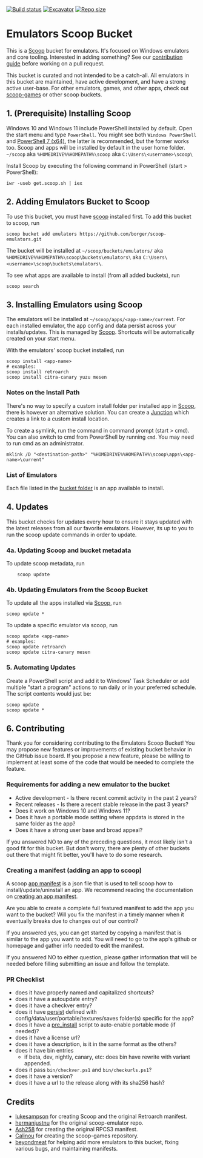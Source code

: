 [![Build status](https://ci.appveyor.com/api/projects/status/4krqni0w1pr1yirl?svg=true)](https://ci.appveyor.com/project/borger/scoop-emulators)
[![Excavator](https://github.com/borger/scoop-emulators/actions/workflows/excavator.yml/badge.svg)](https://github.com/borger/scoop-emulators/actions/workflows/excavator.yml)
[![Repo size](https://img.shields.io/github/repo-size/borger/scoop-emulators.svg)](https://github.com/borger/scoop-emulators)

# Emulators Scoop Bucket

This is a [Scoop](http://scoop.sh) bucket for emulators. It's focused on Windows emulators and core tooling. Interested in adding something? See our [contribution guide](#Contributing) before working on a pull request.

This bucket is curated and not intended to be a catch-all. All emulators in this bucket are maintained, have active development, and have a strong active user-base. For other emulators, games, and other apps, check out [scoop-games](https://github.com/Calinou/scoop-games) or other scoop buckets.

## 1. (Prerequisite) Installing Scoop

Windows 10 and Windows 11 include PowerShell installed by default. Open the start menu and type `PowerShell`. You might see both `Windows PowerShell` and [PowerShell 7 (x64)](https://docs.microsoft.com/en-us/PowerShell/scripting/install/installing-PowerShell), the latter is recommended, but the former works too.
Scoop and apps will be installed by default in the user home folder. `~/scoop` aka `%HOMEDRIVE%%HOMEPATH%\scoop` aka `C:\Users\<username>\scoop\`

Install Scoop by executing the following command in PowerShell (start > PowerShell):

```
iwr -useb get.scoop.sh | iex
```

## 2. Adding Emulators Bucket to Scoop

To use this bucket, you must have [scoop](#1-prerequisite-installing-scoop) installed first.
To add this bucket to scoop, run

```
scoop bucket add emulators https://github.com/borger/scoop-emulators.git
```

The bucket will be installed at `~/scoop/buckets/emulators/` aka `%HOMEDRIVE%%HOMEPATH%\scoop\buckets\emulators\` aka `C:\Users\<username>\scoop\buckets\emulators\`.

To see what apps are available to install (from all added buckets), run

```
scoop search
```

## 3. Installing Emulators using Scoop

The emulators will be installed at `~/scoop/apps/<app-name>/current`. For each installed emulator, the app config and data persist across your installs/updates. This is managed by [Scoop](http://scoop.sh). Shortcuts will be automatically created on your start menu.

With the emulators' scoop bucket installed, run

```
scoop install <app-name>
# examples:
scoop install retroarch
scoop install citra-canary yuzu mesen
```

### Notes on the Install Path

There's no way to specify a custom install folder per installed app in [Scoop](http://scoop.sh), there is however an alternative solution. You can create a [Junction](https://www.geeksforgeeks.org/ntfs-junction-points/) which creates a link to a custom install location.

To create a symlink, run the command in command prompt (start > cmd). You can also switch to cmd from PowerShell by running `cmd`. You may need to run cmd as an administrator.

```
mklink /D "<destination-path>" "%HOMEDRIVE%%HOMEPATH%\scoop\apps\<app-name>\current"
```

### List of Emulators

Each file listed in the [bucket folder](https://github.com/borger/scoop-emulators/tree/master/bucket) is an app available to install.

## 4. Updates

This bucket checks for updates every hour to ensure it stays updated with the latest releases from all our favorite emulators. However, its up to you to run the scoop update commands in order to update.

### 4a. Updating Scoop and bucket metadata

To update scoop metadata, run

```
    scoop update
```

### 4b. Updating Emulators from the Scoop Bucket

To update all the apps installed via [Scoop](http://scoop.sh), run

```
scoop update *
```

To update a specific emulator via scoop, run

```
scoop update <app-name>
# examples:
scoop update retroarch
scoop update citra-canary mesen
```

### 5. Automating Updates

Create a PowerShell script and add it to Windows' Task Scheduler or add multiple "start a program" actions to run daily or in your preferred schedule. The script contents would just be:

```
scoop update
scoop update *
```

## 6. Contributing

Thank you for considering contributing to the Emulators Scoop Bucket! You may propose new features or improvements of existing bucket behavior in the GitHub issue board. If you propose a new feature, please be willing to implement at least some of the code that would be needed to complete the feature.

### Requirements for adding a new emulator to the bucket

- Active development - Is there recent commit activity in the past 2 years?
- Recent releases - Is there a recent stable release in the past 3 years?
- Does it work on Windows 10 and Windows 11?
- Does it have a portable mode setting where appdata is stored in the same folder as the app?
- Does it have a strong user base and broad appeal?

If you answered NO to any of the preceding questions, it most likely isn't a good fit for this bucket. But don't worry, there are plenty of other buckets out there that might fit better, you'll have to do some research.

### Creating a manifest (adding an app to scoop)

A scoop [app manifest](https://github.com/ScoopInstaller/Scoop/wiki/App-Manifests) is a json file that is used to tell scoop how to install/update/uninstall an app. We recommend reading the documentation on [creating an app manifest](https://github.com/ScoopInstaller/Scoop/wiki/Creating-an-app-manifest).

Are you able to create a complete full featured manifest to add the app you want to the bucket? Will you fix the manifest in a timely manner when it eventually breaks due to changes out of our control?

If you answered yes, you can get started by copying a manifest that is similar to the app you want to add. You will need to go to the app's github or homepage and gather info needed to edit the manifest.

If you answered NO to either question, please gather information that will be needed before filling submitting an issue and follow the template.

### PR Checklist

- does it have properly named and capitalized shortcuts?
- does it have a autoupdate entry?
- does it have a checkver entry? [](https://github.com/ScoopInstaller/Scoop/wiki/App-Manifest-Autoupdate)
- does it have [persist](https://github.com/ScoopInstaller/Scoop/wiki/Persistent-data) defined with config/data/user/portable/textures/saves folder(s) specific for the app?
- does it have a [pre_install](https://github.com/ScoopInstaller/Scoop/wiki/Pre--and-Post-install-scripts) script to auto-enable portable mode (if needed)?
- does it have a license url?
- does it have a description, is it in the same format as the others?
- does it have bin entries
  - if beta, dev, nightly, canary, etc: does bin have rewrite with variant appended.
- does it pass `bin/checkver.ps1` and `bin/checkurls.ps1`?
- does it have a version?
- does it have a url to the release along with its sha256 hash?

## Credits

- [lukesampson](https://github.com/lukesampson) for creating Scoop and the original Retroarch manifest.
- [hermanjustnu](https://github.com/hermanjustnu/) for the original scoop-emulator repo.
- [Ash258](https://github.com/Ash258) for creating the original RPCS3 manifest.
- [Calinou](https://github.com/Calinou) for creating the scoop-games repository.
- [beyondmeat](https://github.com/beyondmeat) for helping add more emulators to this bucket, fixing various bugs, and maintaining manifests.

